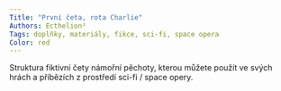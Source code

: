 ```yaml
---
Title: "První četa, rota Charlie"
Authors: Ecthelion²
Tags: doplňky, materiály, fikce, sci-fi, space opera
Color: red
---
```

Struktura fiktivní čety námořní pěchoty,
kterou můžete použít ve svých hrách a příbězích
z prostředí sci-fi / space opery.
